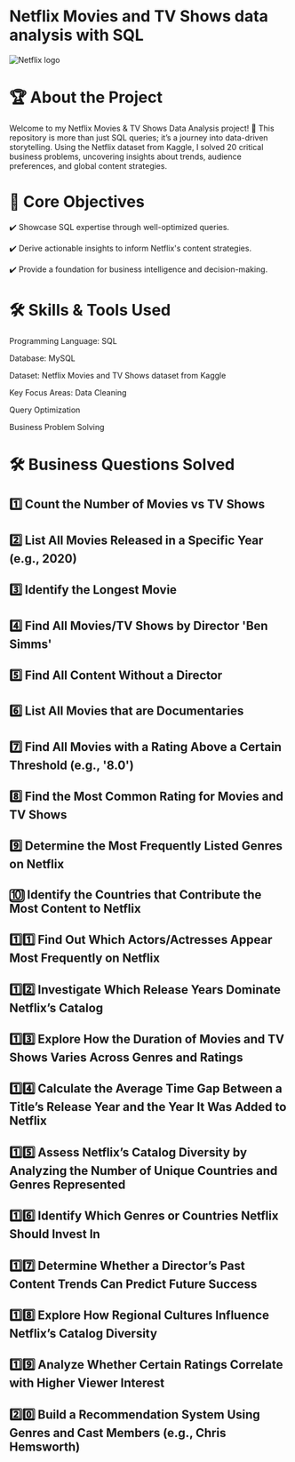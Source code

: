 #     Netflix Movies and TV Shows data analysis with SQL


![Netflix logo](https://github.com/user-attachments/assets/85f586f0-4b94-4ea4-835e-928edad07b1a)

# 🏆 About the Project

Welcome to my Netflix Movies & TV Shows Data Analysis project! 🚀
This repository is more than just SQL queries; it’s a journey into data-driven storytelling. Using the Netflix dataset from Kaggle, I solved 20 critical business problems, uncovering insights about trends, audience preferences, and global content strategies.

# 🎯 Core Objectives

✔️ Showcase SQL expertise through well-optimized queries. 

✔️ Derive actionable insights to inform Netflix's content strategies.

✔️ Provide a foundation for business intelligence and decision-making.

# 🛠️ Skills & Tools Used

Programming Language: SQL

Database: MySQL 

Dataset: Netflix Movies and TV Shows dataset from Kaggle

Key Focus Areas:
Data Cleaning 
            
Query Optimization
            
Business Problem Solving

# 🛠️ Business Questions Solved

## 1️⃣ Count the Number of Movies vs TV Shows  
## 2️⃣ List All Movies Released in a Specific Year (e.g., 2020)  
## 3️⃣ Identify the Longest Movie  
## 4️⃣ Find All Movies/TV Shows by Director 'Ben Simms'  
## 5️⃣ Find All Content Without a Director  
## 6️⃣ List All Movies that are Documentaries  

## 7️⃣ Find All Movies with a Rating Above a Certain Threshold (e.g., '8.0')  
## 8️⃣ Find the Most Common Rating for Movies and TV Shows  
## 9️⃣ Determine the Most Frequently Listed Genres on Netflix  
## 🔟 Identify the Countries that Contribute the Most Content to Netflix  
## 1️⃣1️⃣ Find Out Which Actors/Actresses Appear Most Frequently on Netflix  
## 1️⃣2️⃣ Investigate Which Release Years Dominate Netflix’s Catalog  
## 1️⃣3️⃣ Explore How the Duration of Movies and TV Shows Varies Across Genres and Ratings  
## 1️⃣4️⃣ Calculate the Average Time Gap Between a Title’s Release Year and the Year It Was Added to Netflix  

## 1️⃣5️⃣ Assess Netflix’s Catalog Diversity by Analyzing the Number of Unique Countries and Genres Represented  
## 1️⃣6️⃣ Identify Which Genres or Countries Netflix Should Invest In  
## 1️⃣7️⃣ Determine Whether a Director’s Past Content Trends Can Predict Future Success  
## 1️⃣8️⃣ Explore How Regional Cultures Influence Netflix’s Catalog Diversity  
## 1️⃣9️⃣ Analyze Whether Certain Ratings Correlate with Higher Viewer Interest  
## 2️⃣0️⃣ Build a Recommendation System Using Genres and Cast Members (e.g., Chris Hemsworth)  

